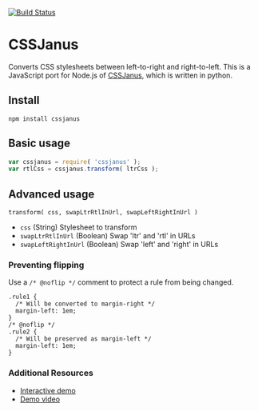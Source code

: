 [![Build Status](https://travis-ci.org/cssjanus/cssjanus.svg?branch=master)](https://travis-ci.org/cssjanus/cssjanus)

# CSSJanus

Converts CSS stylesheets between left-to-right and right-to-left. This is a JavaScript port for Node.js of [CSSJanus](http://code.google.com/p/cssjanus/), which is written in python.

## Install
    npm install cssjanus

## Basic usage
```javascript
var cssjanus = require( 'cssjanus' );
var rtlCss = cssjanus.transform( ltrCss );
```

## Advanced usage

``transform( css, swapLtrRtlInUrl, swapLeftRightInUrl )``

* ``css`` (String) Stylesheet to transform
* ``swapLtrRtlInUrl`` (Boolean) Swap 'ltr' and 'rtl' in URLs
* ``swapLeftRightInUrl`` (Boolean) Swap 'left' and 'right' in URLs

### Preventing flipping
Use a ```/* @noflip */``` comment to protect a rule from being changed.

    .rule1 {
      /* Will be converted to margin-right */
      margin-left: 1em;
    }
    /* @noflip */
    .rule2 {
      /* Will be preserved as margin-left */
      margin-left: 1em;
    }

### Additional Resources
* [Interactive demo](http://cssjanus.commoner.com/)
* [Demo video](http://google-opensource.blogspot.com/2008/03/cssjanus-helping-i18n-and-ltr-to-rtl.html)
